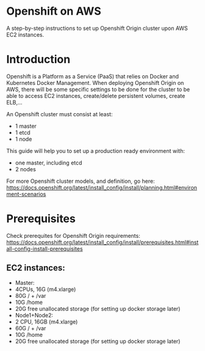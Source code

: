 # Openshift on AWS
A step-by-step instructions to set up Openshift Origin cluster upon AWS EC2 instances.

# Introduction
Openshift is a Platform as a Service (PaaS) that relies on Docker and Kubernetes Docker Management. When deploying Openshift Origin on AWS, there will be some specific settings to be done for the cluster to be able to access EC2 instances, create/delete persistent volumes, create ELB,...

An Openshift cluster must consist at least:
- 1 master
- 1 etcd
- 1 node

This guide will help you to set up a production ready environment with:
- one master, including etcd
- 2 nodes

For more Openshift cluster models, and definition, go here: https://docs.openshift.org/latest/install_config/install/planning.html#environment-scenarios

# Prerequisites
Check prerequites for Openshift Origin requirements: https://docs.openshift.org/latest/install_config/install/prerequisites.html#install-config-install-prerequisites

## EC2 instances:
- Master: 
 - 4CPUs, 16G (m4.xlarge)
 - 80G / + /var
 - 10G /home
 - 20G free unallocated storage (for setting up docker storage later)
- Node1+Node2:
 - 2 CPU, 16GB (m4.xlarge)
 - 60G / + /var
 - 10G /home
 - 20G free unallocated storage (for setting up docker storage later)
		
